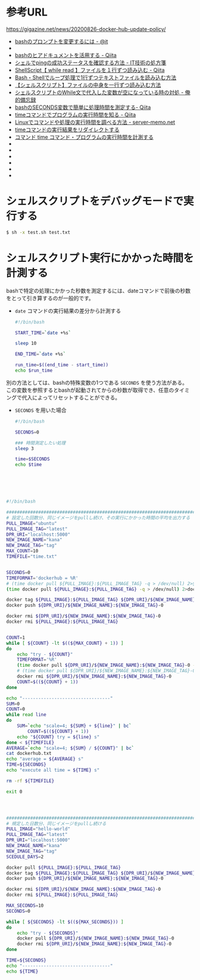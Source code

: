 
# 参考URL
https://gigazine.net/news/20200826-docker-hub-update-policy/
- [bashのプロンプトを変更するには - @it](https://www.atmarkit.co.jp/flinux/rensai/linuxtips/002cngprmpt.html)
- []()
- [bashのヒアドキュメントを活用する - Qiita](https://qiita.com/take4s5i/items/e207cee4fb04385a9952)
- [シェルでpingの成功ステータスを確認する方法 - IT技術の処方箋](http://www.searchman.info/tips/1660.html)
- [ShellScript【 while read 】ファイルを１行ずつ読み込む - Qiita](https://qiita.com/r18j21/items/70018b98509309a0d2c5)
- [Bash・Shellでループ処理で1行ずつテキストファイルを読み込む方法](https://shimi-dai.com/while-read-line/)
- [【シェルスクリプト】ファイルの中身を一行ずつ読み込む方法 ](https://www.server-memo.net/shellscript/read-file.html)
- [シェルスクリプトのWhile文で代入した変数が空になっている時の対処 - 俺的備忘録](https://orebibou.com/ja/home/201411/20141115_001/)
- [bashのSECONDS変数で簡単に処理時間を測定する- Qiita](https://qiita.com/mikeda/items/c6bb68dd1e4ba6434fb7)
- [timeコマンドでプログラムの実行時間を知る - Qiita](https://qiita.com/tossh/items/659e5934e52b38183200)
- [Linuxでコマンドや処理の実行時間を調べる方法 - server-memo.net](https://www.server-memo.net/tips/runtime_research.html)
- [timeコマンドの実行結果をリダイレクトする](https://spidy-spidy.hatenadiary.org/entry/20071228/1198774974)
- [コマンド time コマンド・プログラムの実行時間を計測する](http://x68000.q-e-d.net/~68user/unix/pickup?time#prgmemo-time-output)
- []()
- []()
- []()
- []()
- []()
- []()




# シェルスクリプトをデバッグモードで実行する
```sh
$ sh -x test.sh test.txt
```

# シェルスクリプト実行にかかった時間を計測する
bashで特定の処理にかかった秒数を測定するには、dateコマンドで前後の秒数をとって引き算するのが一般的です。

- `date` コマンドの実行結果の差分から計測する
    ```sh
    #!/bin/bash
    
    START_TIME=`date +%s`
    
    sleep 10
    
    END_TIME=`date +%s`
    
    run_time=$((end_time - start_time))
    echo $run_time
    ```

別の方法としては、bashの特殊変数の1つである `SECONDS` を使う方法がある。  
この変数を参照するとbashが起動されてからの秒数が取得でき、任意のタイミングで代入によってリセットすることができる。
- `SECONDS` を用いた場合
    ```sh
    #!/bin/bash
    
    SECONDS=0
    
    ### 時間測定したい処理
    sleep 3
    
    time=$SECONDS
    echo $time
    ```


















```sh





#!/bin/bash

##############################################################################################
# 設定した回数分、同じイメージをpullし続け、その実行にかかった時間の平均を出力する
PULL_IMAGE="ubuntu"
PULL_IMAGE_TAG="latest"
DPR_URI="localhost:5000"
NEW_IMAGE_NAME="kana"
NEW_IMAGE_TAG="tag"
MAX_COUNT=10
TIMEFILE="time.txt"


SECONDS=0
TIMEFORMAT='dockerhub = %R'
# (time docker pull ${PULL_IMAGE}:${PULL_IMAGE_TAG} -q > /dev/null) 2>${TIMEFILE}
(time docker pull ${PULL_IMAGE}:${PULL_IMAGE_TAG} -q > /dev/null) 2>dockerhub.txt

docker tag ${PULL_IMAGE}:${PULL_IMAGE_TAG} ${DPR_URI}/${NEW_IMAGE_NAME}:${NEW_IMAGE_TAG}-0
docker push ${DPR_URI}/${NEW_IMAGE_NAME}:${NEW_IMAGE_TAG}-0

docker rmi ${DPR_URI}/${NEW_IMAGE_NAME}:${NEW_IMAGE_TAG}-0
docker rmi ${PULL_IMAGE}:${PULL_IMAGE_TAG}


COUNT=1
while [ ${COUNT} -lt $((${MAX_COUNT} + 1)) ]
do
    echo "try - ${COUNT}"
    TIMEFORMAT='%R'
    (time docker pull ${DPR_URI}/${NEW_IMAGE_NAME}:${NEW_IMAGE_TAG}-0 -q) 2>>${TIMEFILE}
    # (time docker pull ${DPR_URI}/${NEW_IMAGE_NAME}:${NEW_IMAGE_TAG}-0 -q > /dev/null) 2>>${TIMEFILE}
    docker rmi ${DPR_URI}/${NEW_IMAGE_NAME}:${NEW_IMAGE_TAG}-0
    COUNT=$((${COUNT} + 1))
done

echo "---------------------------------"
SUM=0
COUNT=0
while read line
do
    SUM=`echo "scale=4; ${SUM} + ${line}" | bc`
        COUNT=$((${COUNT} + 1))
    echo "${COUNT} try = ${line} s"
done < ${TIMEFILE}
AVERAGE=`echo "scale=4; ${SUM} / ${COUNT}" | bc`
cat dockerhub.txt
echo "average = ${AVERAGE} s"
TIME=${SECONDS}
echo "execute all time = ${TIME} s"

rm -rf ${TIMEFILE}

exit 0




##############################################################################################
# 規定した日数分、同じイメージをpullし続ける
PULL_IMAGE="hello-world"
PULL_IMAGE_TAG="latest"
DPR_URI="localhost:5000"
NEW_IMAGE_NAME="kana"
NEW_IMAGE_TAG="tag"
SCEDULE_DAYS=2

docker pull ${PULL_IMAGE}:${PULL_IMAGE_TAG}
docker tag ${PULL_IMAGE}:${PULL_IMAGE_TAG} ${DPR_URI}/${NEW_IMAGE_NAME}:${NEW_IMAGE_TAG}-0
docker push ${DPR_URI}/${NEW_IMAGE_NAME}:${NEW_IMAGE_TAG}-0

docker rmi ${DPR_URI}/${NEW_IMAGE_NAME}:${NEW_IMAGE_TAG}-0
docker rmi ${PULL_IMAGE}:${PULL_IMAGE_TAG}

MAX_SECONDS=10
SECONDS=0

while [ ${SECONDS} -lt $((${MAX_SECONDS})) ]
do
    echo "try - ${SECONDS}"
    docker pull ${DPR_URI}/${NEW_IMAGE_NAME}:${NEW_IMAGE_TAG}-0
    docker rmi ${DPR_URI}/${NEW_IMAGE_NAME}:${NEW_IMAGE_TAG}-0
done

TIME=${SECONDS}
echo "---------------------------------"
echo ${TIME}



```
